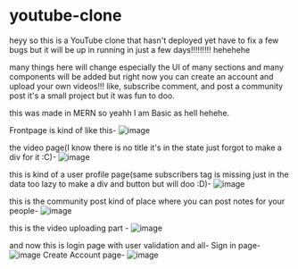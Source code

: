 
# youtube-clone
heyy so this is a YouTube clone that hasn't deployed yet have to fix a few bugs but it will be up in running in just a few days!!!!!!!!! hehehehe

many things here will change especially the UI of many sections and many components will be added
but right now you can create an account and upload your own videos!!! like, subscribe comment, and post a community post it's a small project but it was fun to doo.

this was made in MERN so yeahh I am Basic as hell hehehe.

Frontpage is kind of like this-
![image](https://github.com/AdityaBansal1402/youtube-clone/assets/98232752/c1fa5d4e-78db-461f-88d7-cbdcb35a3bd8)



the video page(I know there is no title it's in the state just forgot to make a div for it :C)-
![image](https://github.com/AdityaBansal1402/youtube-clone/assets/98232752/84e080e0-08b9-4da8-85b6-c79982441a07)



this is kind of a user profile page(same subscribers tag is missing just in the data too lazy to make a div and button but will doo :D)-
![image](https://github.com/AdityaBansal1402/youtube-clone/assets/98232752/3c55e3d9-19c0-4831-b275-f886434b15af)



this is the community post kind of place where you can post notes for your people-
![image](https://github.com/AdityaBansal1402/youtube-clone/assets/98232752/58c7693d-dc84-4db7-9b6d-876849575ac2)



this is the video uploading part -
![image](https://github.com/AdityaBansal1402/youtube-clone/assets/98232752/14794b80-e95c-4eff-ad27-125d8c038d86)



and now this is login page with user validation and all-
Sign in page-
![image](https://github.com/AdityaBansal1402/youtube-clone/assets/98232752/d66d60f0-c8eb-40ff-b092-3f647a6a988f)
Create Account page-
![image](https://github.com/AdityaBansal1402/youtube-clone/assets/98232752/580d1fea-548c-4f6d-860e-bfe140d09831)



